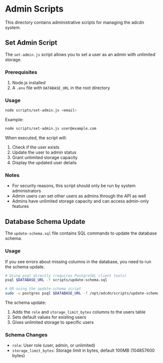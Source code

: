 # Admin Scripts

This directory contains administrative scripts for managing the adcdn system.

## Set Admin Script

The `set-admin.js` script allows you to set a user as an admin with unlimited storage.

### Prerequisites

1. Node.js installed
2. A `.env` file with `DATABASE_URL` in the root directory

### Usage

```bash
node scripts/set-admin.js <email>
```

Example:
```bash
node scripts/set-admin.js user@example.com
```

When executed, the script will:
1. Check if the user exists
2. Update the user to admin status
3. Grant unlimited storage capacity
4. Display the updated user details

### Notes

- For security reasons, this script should only be run by system administrators
- Admin users can set other users as admins through the API as well
- Admins have unlimited storage capacity and can access admin-only features

## Database Schema Update

The `update-schema.sql` file contains SQL commands to update the database schema.

### Usage

If you see errors about missing columns in the database, you need to run the schema update.

```bash
# Using psql directly (requires PostgreSQL client tools)
psql $DATABASE_URL -f scripts/update-schema.sql

# OR using the update-schema script
sudo -u postgres psql $DATABASE_URL -f /opt/adcdn/scripts/update-schema.sql
```

The schema update:
1. Adds the `role` and `storage_limit_bytes` columns to the users table
2. Sets default values for existing users
3. Gives unlimited storage to specific users

### Schema Changes

- `role`: User role (user, admin, or unlimited)
- `storage_limit_bytes`: Storage limit in bytes, default 100MB (104857600 bytes)